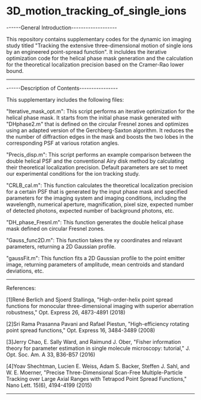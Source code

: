 # 3D_motion_tracking_of_single_ions

------General Introduction-------------------

This repository contains supplementary codes for the dynamic ion imaging study titled "Tracking the extensive three-dimensional motion of single ions by an engineered point-spread function". It incluldes the iterative optimization code for the helical phase mask generation and the calculation for the theoretical localization precision based on the Cramer-Rao lower bound. 

---------------------------------------------


------Description of Contents----------------

This supplementary includes the following files:

"Iterative_mask_opt.m": This script performs an iterative optimization for the helical phase mask. It starts from the initial phase mask generated with "DHphase2.m" that is defined on the circular Fresnel zones and optimizes using an adapted version of the Gerchberg-Saxton algorithm. It reduces the the number of diffraction edges in the mask and boosts the two lobes in the corresponding PSF at various rotation angles. 

"Precis_disp.m": This script performs an example comparison between the double helical PSF and the conventional Airy disk method by calculating their theoretical localization precision. Default parameters are set to meet our experimental conditions for the ion tracking study.

"CRLB_cal.m": This function calculates the theoretical localization precision for a certain PSF that is generated by the input phase mask and specified parameters for the imaging system and imaging conditions, including the wavelength, numerical aperture, magnification, pixel size, expected number of detected photons, expected number of background photons, etc.

"DH_phase_Fresnl.m": This function generates the double helical phase mask defined on circular Fresnel zones.

"Gauss_func2D.m": This function takes the xy coordinates and relavant parameters, returning a 2D Gaussian profile.

"gaussFit.m": This function fits a 2D Gaussian profile to the point emitter image, returning parameters of amplitude, mean centroids and standard deviations, etc.

------------------------------------------------

References:

[1]René Berlich and Sjoerd Stallinga, "High-order-helix point spread functions for monocular three-dimensional imaging with superior aberration robustness," Opt. Express 26, 4873-4891 (2018)

[2]Sri Rama Prasanna Pavani and Rafael Piestun, "High-efficiency rotating point spread functions," Opt. Express 16, 3484-3489 (2008)

[3]Jerry Chao, E. Sally Ward, and Raimund J. Ober, "Fisher information theory for parameter estimation in single molecule microscopy: tutorial," J. Opt. Soc. Am. A 33, B36-B57 (2016)

[4]Yoav Shechtman, Lucien E. Weiss, Adam S. Backer, Steffen J. Sahl, and W. E. Moerner, "Precise Three-Dimensional Scan-Free Multiple-Particle Tracking over Large Axial Ranges with Tetrapod Point Spread Functions," Nano Lett. 15(6), 4194-4199 (2015)

------------------------------------------------
